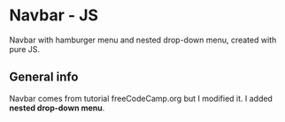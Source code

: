 # Navbar - JS
Navbar with hamburger menu and nested drop-down menu, created with pure JS.

## General info
Navbar comes from tutorial freeCodeCamp.org but I modified it. I added **nested drop-down menu**.
